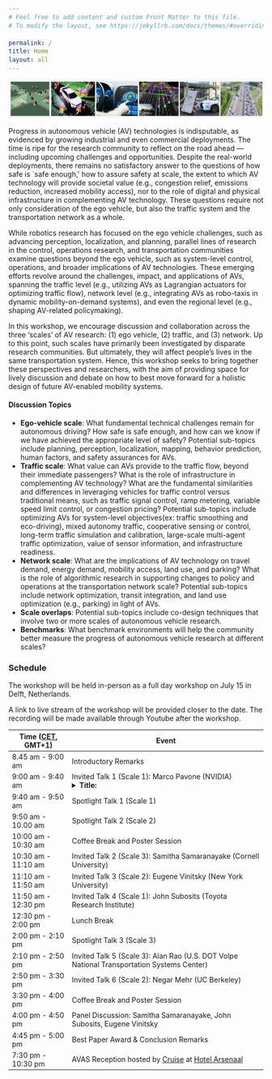 ```yaml
---
# Feel free to add content and custom Front Matter to this file.
# To modify the layout, see https://jekyllrb.com/docs/themes/#overriding-theme-defaults

permalink: /
title: Home
layout: all
---
```


![AVAS banner](assets/img/avas-banner.png)

Progress in autonomous vehicle (AV) technologies is indisputable, as evidenced by growing industrial and even commercial deployments. The time is ripe for the research community to reflect on the road ahead — including upcoming challenges and opportunities. Despite the real-world deployments, there remains no satisfactory answer to the questions of how safe is `safe enough,' how to assure safety at scale, the extent to which AV technology will provide societal value (e.g., congestion relief, emissions reduction, increased mobility access), nor to the role of digital and physical infrastructure in complementing AV technology. These questions require not only consideration of the ego vehicle, but also the traffic system and the transportation network as a whole.

While robotics research has focused on the ego vehicle challenges, such as advancing perception, localization, and planning, parallel lines of research in the control, operations research, and transportation communities examine questions beyond the ego vehicle, such as system-level control, operations, and broader implications of AV technologies. These emerging efforts revolve around the challenges, impact, and applications of AVs, spanning the traffic level (e.g., utilizing AVs as Lagrangian actuators for optimizing traffic flow), network level (e.g., integrating AVs as robo-taxis in dynamic mobility-on-demand systems), and even the regional level (e.g., shaping AV-related policymaking).

In this workshop, we encourage discussion and collaboration across the three ‘scales’ of AV research: (1) ego vehicle, (2) traffic, and (3) network. Up to this point, such scales have primarily been investigated by disparate research communities. But ultimately, they will affect people’s lives in the same transportation system. Hence, this workshop seeks to bring together these perspectives and researchers, with the aim of providing space for lively discussion and debate on how to best move forward for a holistic design of future AV-enabled mobility systems.

#### Discussion Topics

- **Ego-vehicle scale**: What fundamental technical challenges remain for autonomous driving? How safe is safe enough, and how can we know if we have achieved the appropriate level of safety? Potential sub-topics include planning, perception, localization, mapping, behavior prediction, human factors, and safety assurances for AVs.
- **Traffic scale**: What value can AVs provide to the traffic flow, beyond their immediate passengers? What is the role of infrastructure in complementing AV technology? What are the fundamental similarities and differences in leveraging vehicles for traffic control versus traditional means, such as traffic signal control, ramp metering, variable speed limit control, or congestion pricing? Potential sub-topics include optimizing AVs for system-level objectives(ex: traffic smoothing and eco-driving), mixed autonomy traffic, cooperative sensing or control, long-term traffic simulation and calibration, large-scale multi-agent traffic optimization, value of sensor information, and infrastructure readiness.
- **Network scale**: What are the implications of AV technology on travel demand, energy demand, mobility access, land use, and parking? What is the role of algorithmic research in supporting changes to policy and operations at the transportation network scale? Potential sub-topics include network optimization, transit integration, and land use optimization (e.g., parking) in light of AVs. 
- **Scale overlaps**: Potential sub-topics include co-design techniques that involve two or more scales of autonomous vehicle research.
- **Benchmarks**: What benchmark environments will help the community better measure the progress of autonomous vehicle research at different scales?

### Schedule

The workshop will be held in-person as a full day workshop on July 15 in Delft, Netherlands. 

A link to live stream of the workshop will be provided closer to the date. The recording will be made available through Youtube after the workshop.
<table>
<thead>
  <tr>
    <th>Time (<a href="https://www.worldtimeserver.com/current_time_in_NL.aspx?city=Delft">CET</a>, GMT+1)</th>
    <th>Event</th>
  </tr>
</thead>
<tbody>
  <tr>
    <td>8.45 am - 9:00 am</td>
    <td>Introductory Remarks</td>
  </tr>
  <tr>
    <td>9:00 am - 9:40 am</td>
    <td>Invited Talk 1 (Scale 1): Marco Pavone (NVIDIA)
    <details>
      <summary><strong>Title:</strong></summary>
      <p><em>Rethinking AV Development with AV Foundation Models</em></p>
      <p><strong>Abstract:</strong> Foundation models, trained on vast and diverse data encompassing the human experience, are at the heart of the ongoing AI revolution influencing the way we create, problem solve, and work. These models, and the lessons learned from their construction, can also be applied to the way we develop a similarly transformative technology, autonomous vehicles. In this talk, I will highlight recent research efforts towards rethinking elements of an AV program both in the vehicle and in the data center, with an emphasis on (1) composing ingredients for universal and controllable end-to-end simulation, (2) architecting autonomy stacks that leverage foundation models to generalize to long-tail events, and (3) ensuring safety with foundation models in the loop.</p>
    </details>
    </td>
  </tr>
  <tr>
    <td>9:40 am - 9:50 am</td>
    <td>Spotlight Talk 1 (Scale 1)</td>
  </tr>
  <tr>
    <td>9:50 am - 10.00 am</td>
    <td>Spotlight Talk 2 (Scale 2)</td>
  </tr>
  <tr>
    <td>10:00 am - 10:30 am</td>
    <td>Coffee Break and Poster Session</td>
  </tr>
  <tr>
    <td>10:30 am - 11:10 am</td>
    <td>Invited Talk 2 (Scale 3): Samitha Samaranayake (Cornell University)</td>
  </tr>
  <tr>
    <td>11:10 am - 11:50 am</td>
    <td>Invited Talk 3 (Scale 2): Eugene Vinitsky (New York University)  </td>
  </tr>
  <tr>
    <td>11:50 am - 12:30 pm</td>
    <td>Invited Talk 4 (Scale 1): John Subosits (Toyota Research Institute)</td>
  </tr>
  <tr>
    <td>12:30 pm - 2:00 pm</td>
    <td>Lunch Break</td>
  </tr>
  <tr>
    <td>2:00 pm - 2:10 pm</td>
    <td>Spotlight Talk 3 (Scale 3)</td>
  </tr>
  <tr>
    <td>2:10 pm - 2:50 pm</td>
    <td>Invited Talk 5 (Scale 3): Alan Rao (U.S. DOT Volpe National Transportation Systems Center)</td>
  </tr>
  <tr>
    <td>2:50 pm - 3:30 pm</td>
    <td>Invited Talk 6 (Scale 2): Negar Mehr (UC Berkeley)</td>
  </tr>
  <tr>
    <td>3:30 pm - 4:00 pm</td>
    <td>Coffee Break and Poster Session</td>
  </tr>
  <tr>
    <td>4:00 pm - 4:50 pm</td>
    <td>Panel Discussion: Samitha Samaranayake, John Subosits, Eugene Vinitsky</td>
  </tr>
  <tr>
    <td>4:45 pm - 5:00 pm</td>
    <td>Best Paper Award & Conclusion Remarks</td>
  </tr>
  <tr>
    <td>7:30 pm - 10:30 pm</td>
    <td>AVAS Reception hosted by <a href="https://www.getcruise.com/">Cruise</a> at <a href="https://westcordhotelsnl.pixieset.com/hotelarsenaal/">Hotel Arsenaal</a></td>
  </tr>
</tbody>
</table>

